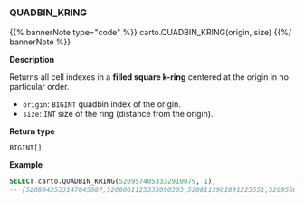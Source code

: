### QUADBIN_KRING

{{% bannerNote type="code" %}}
carto.QUADBIN_KRING(origin, size)
{{%/ bannerNote %}}

**Description**

Returns all cell indexes in a **filled square k-ring** centered at the origin in no particular order.

* `origin`: `BIGINT` quadbin index of the origin.
* `size`: `INT` size of the ring (distance from the origin).

**Return type**

`BIGINT[]`

**Example**

```sql
SELECT carto.QUADBIN_KRING(5209574053332910079, 1);
-- {5208043533147045887,5208061125333090303,5208113901891223551,5209556461146865663,5209574053332910079,5209591645518954495,5209609237704998911,5209626829891043327,5209662014263132159}
```